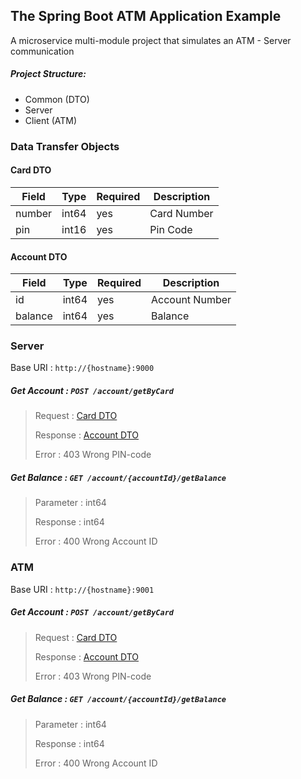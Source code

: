## The Spring Boot ATM Application Example

A microservice multi-module project that simulates an ATM - Server communication

##### Project Structure:

* Common (DTO)
* Server
* Client (ATM)

### Data Transfer Objects

#### Card DTO

| Field  | Type  | Required | Description |
|--------|-------|----------|-------------|
| number | int64 | yes      | Card Number |
| pin    | int16 | yes      | Pin Code    |

#### Account DTO

| Field   | Type  | Required | Description    |
|---------|-------|----------|----------------|
| id      | int64 | yes      | Account Number |
| balance | int64 | yes      | Balance        |

### Server

Base URI : `http://{hostname}:9000`

##### Get Account : `POST /account/getByCard`

> Request : [Card DTO](#card-dto)
>
> Response : [Account DTO](#account-dto)
>
> Error : 403 Wrong PIN-code

##### Get Balance : `GET /account/{accountId}/getBalance`

> Parameter : int64
>
> Response : int64
>
> Error : 400 Wrong Account ID

### ATM

Base URI : `http://{hostname}:9001`

##### Get Account : `POST /account/getByCard`

> Request : [Card DTO](#card-dto)
>
> Response : [Account DTO](#account-dto)
>
> Error : 403 Wrong PIN-code

##### Get Balance : `GET /account/{accountId}/getBalance`

> Parameter : int64
>
> Response : int64
>
> Error : 400 Wrong Account ID
